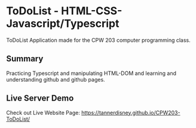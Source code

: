 # ToDoList - HTML-CSS-Javascript/Typescript
ToDoList Application made for the CPW 203 computer programming class.

## Summary
Practicing Typescript and manipulating HTML-DOM
and learning and understanding github and github pages.

## Live Server Demo
Check out Live Website Page: https://tannerdisney.github.io/CPW203-ToDoList/

